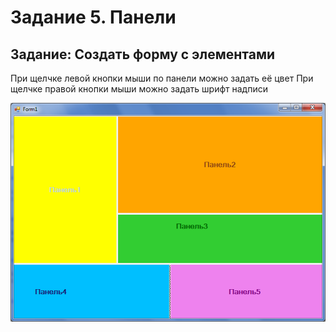 # Задание 5. Панели
## Задание: Создать форму с элементами

При щелчке левой кнопки мыши по панели можно задать её цвет
При щелчке правой кнопки мыши можно задать шрифт надписи

![](https://github.com/kefaxoo/csharp-bsuir/raw/main/l5/images/Picture%201.png)